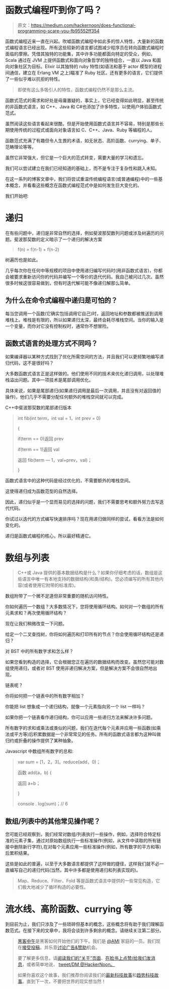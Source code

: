 # 函数式编程吓到你了吗？

> 原文：<https://medium.com/hackernoon/does-functional-programming-scare-you-fb95552ff354>

函数式编程近来一直在兴起。吹嘘函数式编程中如此多的惊人特性，大量新的函数式编程语言已经出现。所有这些较新的语言都试图减少程序员在转向函数式编程时面临的摩擦。凭借其独特的功能集，其中许多功能都面向特定的受众，例如，Scala 通过在 JVM 上提供函数式和面向对象哲学的独特组合，一直以 Java 和面向对象社区为目标。Elixir 以其独特的 ruby 特性(如语法和基于 actor 模型的进程间通信，建立在 Erlang VM 之上)瞄准了 Ruby 社区。还有更多的语言，它们提供了一些似乎难以抗拒的特性。

> 即使有这么多吸引人的特性，函数式编程仍然不是那么主流。

函数式范式的需求和好处是毋庸置疑的，事实上，它已经变得如此明显，甚至传统的非函数式语言，如 C++、Java 和 C#也添加了许多特性，以使用户体验函数式范式。

虽然阅读这些语言看起来很酷，但是开始使用函数式语言并不容易，特别是那些长期使用传统的过程式或面向对象语言如 C、C++、Java、Ruby 等编程的人。

函数范式充满了有趣但令人生畏的术语，如无状态、高阶函数、currying、单子、范畴理论等等。

虽然它非常强大，但它是一个巨大的范式转变，需要大量的学习和遗忘。

我们可以尝试建立在我们已经知道的基础上，而不是专注于复杂性和跳入未知。

在这一系列的博客文章中，我们将尝试重温传统编程语言(或普通编程)中的一些基本概念，并看看这些概念在函数式编程范式中是如何发生巨大变化的。

我们开始吧:

# 递归

在有些问题中，递归是非常自然的选择，例如斐波那契数列问题或涉及树遍历的问题。斐波那契数的定义暗示了一个递归的解决方案

> f(n) = f(n-1) + f(n-2)

树遍历也是如此。

几乎每次你在任何中等规模的项目中使用递归编写代码时(用非函数式语言)，你都会被要求重新访问你的代码并编写一个等价的迭代代码。我自己被问过几次。虽然很多时候这很容易做到，但有时迭代解可能不像递归解那么简单。

## 为什么在命令式编程中递归是可怕的？

每当您调用一个函数(它确实包括调用它自己)时，返回地址和参数都被推送到调用堆栈上。堆栈是有限的，所以如果递归太深，最终会耗尽堆栈空间。当你的输入是一个变量，而你对它没有控制权时，通常你不想冒险。

## 函数式语言的处理方式不同吗？

如果编译器以某种方式找到了优化所需空间的方法，并且我们可以更频繁地编写递归代码，这不是很好吗？

大多数函数式语言正是这样做的。他们使用不同的技术来优化递归调用，以处理堆栈溢出问题。其中一项技术是尾部调用优化。

具体来说，如果是尾部递归(如果递归调用是最后一次调用，并且没有对返回值的操作)，他们几乎不需要分配任何额外的堆栈空间就可以完成。

C++中斐波那契数的尾部递归版本

> int fib(int term，int val = 1，int prev = 0)
> 
> {
> 
> if(term == 0)返回 prev
> 
> if(term == 1)返回 val
> 
> 返回 fib(term — 1，val+prev，val)；
> 
> }

函数式语言中的这种代码是经过优化的，不需要额外的堆栈空间。

这使得递归成为函数范型的自然选择。

因此，递归似乎是一个显而易见的选择的问题，我们不需要思考和额外努力去写迭代代码。

你试过以迭代的方式编写快速排序吗？现在用递归做同样的尝试，看看方法是如何变化的。

递归是函数式编程的核心，所以最好精通它。

# 数组与列表

> C++或 Java 提供的基本数据结构是什么？如果你仔细考虑的话，数组是这些语言中唯一有本地支持的数据结构(和类/结构)。您必须编写的所有其他内容(或者使用它附带的标准库)。

数组附带了一个微不足道但非常重要的随机访问特性。

你如何遍历一个数组？大多数情况下，您将使用循环结构。如何对一个数组的所有元素求和？再次使用循环结构？

现在让我们稍微改变一下问题。

给定一个二叉查找树，你将如何遍历和打印所有的节点？你会使用循环结构还是递归？

对 BST 中的所有数字求和怎么样？

如果您看到构造的选择，它会根据您正在遍历的数据结构而改变。虽然您可能对数组使用递归，或者对 BST 使用非递归解决方案，但是解决方案不会很自然地出现。

链表呢？

你将如何把一个链表中的所有数字相加？

你能把 list 想象成一个递归结构，就像一个元素指向另一个 list 一样吗？

如果你把一个链表看作递归结构，你可以应用一些递归方法来解决许多问题。

所有数字的求和或乘法或类似的问题，我们在迭代每个元素并应用一些函数(如乘法或平方等)后积累数据是一个非常常见的任务。所有的函数式语言都为这种叫做归约或折叠的操作提供了某种抽象。

Javascript 中数组所有数字的总和:

> var sum = [1，2，3]。reduce(add，0)；
> 
> 函数 add(a，b) {
> 
> 返回 a+b；
> 
> }
> 
> console . log(sum)；// 6

## 数组/列表中的其他常见操作呢？

您可能已经观察到，我们经常对数组/列表执行一些操作，例如，选择符合特定标准的元素子集，通过对原始数组执行一些标准操作(例如，从文件中读取的所有链接中删除新行字符),在对每个元素应用一些标准操作(例如，所有数字的平方和等)后累积结果。

这些是如此的普遍，以至于大多数语言都提供了这样做的捷径，这样我们就不必一直编写自己的递归代码(当然，其中许多都是使用递归和列表实现的)。

> Map、Reduce、Filter、Fold 等是函数式语言中提供的一些常见构造，它们极大地减少了循环构造的必要性。

# 流水线、高阶函数、currying 等

到目前为止，我们只涉及了一些琐碎但基本的概念，这些概念将有助于我们理解函数范式。在接下来的文章中，我将会谈到许多剩余的概念。请继续关注第二部分。

> [黑客中午](http://bit.ly/Hackernoon)是黑客如何开始他们的下午。我们是 [@AMI](http://bit.ly/atAMIatAMI) 家庭的一员。我们现在[接受投稿](http://bit.ly/hackernoonsubmission)，并乐意[讨论广告&赞助](mailto:partners@amipublications.com)机会。
> 
> 要了解更多信息，请[阅读我们的“关于”页面](https://goo.gl/4ofytp)、[在脸书上点赞/给我们发消息](http://bit.ly/HackernoonFB)，或者简单地说， [tweet/DM @HackerNoon。](https://goo.gl/k7XYbx)
> 
> 如果你喜欢这个故事，我们推荐你阅读我们的[最新科技故事](http://bit.ly/hackernoonlatestt)和[趋势科技故事](https://hackernoon.com/trending)。直到下一次，不要把世界的现实想当然！